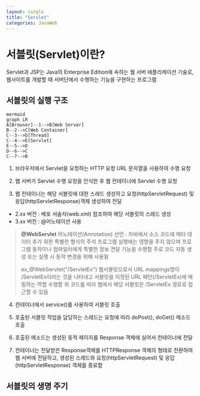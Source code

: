 ```yaml
---
layout: single
title: "Servlet"
categories: JavaWeb
---
```


# 서블릿(Servlet)이란?

Servlet과 JSP는 Java의 Enterprise Edition에 속하는 웹 서버 애플리케이션 기술로, 웹사이트를 개발할 때 서버단에서 수행하는 기능을 구현하는 프로그램

## 서블릿의 실행 구조
```
mermaid
graph LR
A[Browser]--1-->B[Web Server]
B--2-->C[Web Container]
C--3-->D[Thread]
C--4-->E[Servlet]
E--5-->D
D--6-->C
C--7-->B
```
1.  브라우저에서 Servlet을 요청하는 HTTP 요청 URL 문자열을 사용하여 수행 요청

2. 웹 서버가 Servlet 수행 요청을 인식한 후 웹 컨테이너에 Servlet 수행 요청

3. 웹 컨테이너는 해당 서블릿에 대한 스레드 생성하고 요청(httpServletRequest) 및 응답(httpServletResponse)객체 생성하여 전달
 - 2.xx 버전 : 배포 서술자(web.xml) 참조하여 해당 서블릿의 스레드 생성
 - 3.xx 버전 : @어노테이션 사용
 > **@WebServlet**
 > 어노테이션(Annotation) 선언 : 자바에서 소스 코드에 메타 데이터 추가 위한 특별한 형식의 주석
 > 프로그램 실행에는 영향을 주지 않으며 프로그램 동작이나 컴파일러에게 특별한 정보 전달 기능을 수행함
 > 주로 코드 자동 생성 또는 실행 시 동작 변경을 위해 사용됨
 > 
 > ex_@WebServlet("/ServletEx")
 > 웹서블릿으로서 URL mappings명이 /ServletEx이라는 것을 나타내고 서블릿을 지정된 URL 패턴(/ServletEx)에 매핑하는 역할 수행함
 > 위 코드를 따라 웹에서 해당 서블릿은 /ServletEx 경로로 접근할 수 있음

4. 컨테이너에서 service()를 사용하여 서블릿 호출

5. 호출된 서블릿 작업을 담당하는 스레드는 요청에 따라 doPost(), doGet() 메소드 호출

6. 호출된 메소드는 생성된 동적 페이지를 Response 객체에 실어서 컨테이너에 전달

7. 컨테이너는 전달받은 Response객체를 HTTPResponse 객체의 형태로 전환하여 웹 서버에 전달하고, 생성된 스레드와 요청(httpServletRequest) 및 응답(httpServletResponse) 객체를 종료함
 
 ## 서블릿의 생명 주기
